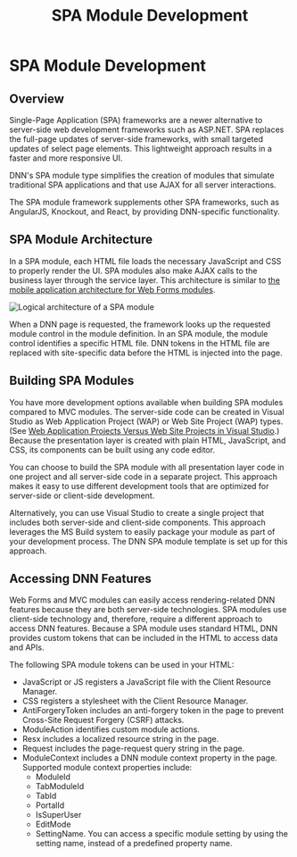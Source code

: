 ﻿---
uid: spa-module-development
locale: en
title: SPA Module Development
dnneditions: DNN Platform,Evoq Content,Evoq Engage
dnnversion: 09.02.00
related-topics: create-module-using-templates,use-module-creator,providers
links: ["[Wikipedia: Single-Page Application](https://en.wikipedia.org/wiki/Single-page_application)","[DNN Wiki: Token Replacement API](https://www.dnnsoftware.com/wiki/ipropertyaccess)","[DNN Wiki: Standard DNN Tokens](https://www.dnnsoftware.com/wiki/tokens)"]
---

# SPA Module Development

## Overview

Single-Page Application (SPA) frameworks are a newer alternative to server-side web development frameworks such as ASP.NET. SPA replaces the full-page updates of server-side frameworks, with small targeted updates of select page elements. This lightweight approach results in a faster and more responsive UI.

DNN's SPA module type simplifies the creation of modules that simulate traditional SPA applications and that use AJAX for all server interactions.

The SPA module framework supplements other SPA frameworks, such as AngularJS, Knockout, and React, by providing DNN-specific functionality.

## SPA Module Architecture

In a SPA module, each HTML file loads the necessary JavaScript and CSS to properly render the UI. SPA modules also make AJAX calls to the business layer through the service layer. This architecture is similar to [the mobile application architecture for Web Forms modules](xref:web-forms-module-development).



![Logical architecture of a SPA module](/images/gra-module-architecture-spa.png)



When a DNN page is requested, the framework looks up the requested module control in the module definition. In an SPA module, the module control identifies a specific HTML file. DNN tokens in the HTML file are replaced with site-specific data before the HTML is injected into the page.

## Building SPA Modules

You have more development options available when building SPA modules compared to MVC modules. The server-side code can be created in Visual Studio as Web Application Project (WAP) or Web Site Project (WAP) types. (See [Web Application Projects Versus Web Site Projects in Visual Studio](https://msdn.microsoft.com/en-us/library/dd547590%28v=vs.110%29.aspx).) Because the presentation layer is created with plain HTML, JavaScript, and CSS, its components can be built using any code editor.

You can choose to build the SPA module with all presentation layer code in one project and all server-side code in a separate project. This approach makes it easy to use different development tools that are optimized for server-side or client-side development.

Alternatively, you can use Visual Studio to create a single project that includes both server-side and client-side components. This approach leverages the MS Build system to easily package your module as part of your development process. The DNN SPA module template is set up for this approach.

## Accessing DNN Features

Web Forms and MVC modules can easily access rendering-related DNN features because they are both server-side technologies. SPA modules use client-side technology and, therefore, require a different approach to access DNN features. Because a SPA module uses standard HTML, DNN provides custom tokens that can be included in the HTML to access data and APIs.

The following SPA module tokens can be used in your HTML:

*   JavaScript or JS registers a JavaScript file with the Client Resource Manager.
*   CSS registers a stylesheet with the Client Resource Manager.
*   AntiForgeryToken includes an anti-forgery token in the page to prevent Cross-Site Request Forgery (CSRF) attacks.
*   ModuleAction identifies custom module actions.
*   Resx includes a localized resource string in the page.
*   Request includes the page-request query string in the page.
*   ModuleContext includes a DNN module context property in the page. Supported module context properties include:
    *   ModuleId
    *   TabModuleId
    *   TabId
    *   PortalId
    *   IsSuperUser
    *   EditMode
    *   SettingName. You can access a specific module setting by using the setting name, instead of a predefined property name.
